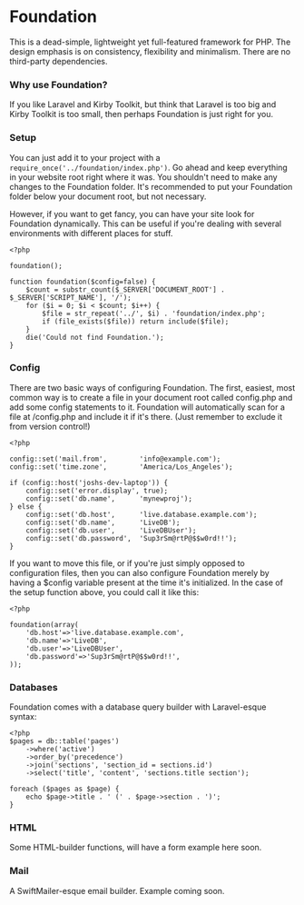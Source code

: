 # Foundation

This is a dead-simple, lightweight yet full-featured framework for PHP.  The design emphasis is on consistency, flexibility and minimalism.  There are no third-party dependencies.  

### Why use Foundation?
If you like Laravel and Kirby Toolkit, but think that Laravel is too big and Kirby Toolkit is too small, then perhaps Foundation is just right for you.

### Setup
You can just add it to your project with a `require_once('../foundation/index.php')`.  Go ahead and keep everything in your website root right where it was.  You shouldn't need to make any changes to the Foundation folder.  It's recommended to put your Foundation folder below your document root, but not necessary.

However, if you want to get fancy, you can have your site look for Foundation dynamically.  This can be useful if you're dealing with several environments with different places for stuff.

	<?php
	
	foundation();
	
	function foundation($config=false) {
		$count = substr_count($_SERVER['DOCUMENT_ROOT'] . $_SERVER['SCRIPT_NAME'], '/');
		for ($i = 0; $i < $count; $i++) {
			$file = str_repeat('../', $i) . 'foundation/index.php';
			if (file_exists($file)) return include($file);
		}
		die('Could not find Foundation.');
	}

### Config
There are two basic ways of configuring Foundation.  The first, easiest, most common way is to create a file in your document root called config.php and add some config statements to it.  Foundation will automatically scan for a file at /config.php and include it if it's there.  (Just remember to exclude it from version control!)

	<?php
	
	config::set('mail.from',		'info@example.com');
	config::set('time.zone', 		'America/Los_Angeles');
	
	if (config::host('joshs-dev-laptop')) {
		config::set('error.display', true);
		config::set('db.name',		'mynewproj');
	} else {
		config::set('db.host',		'live.database.example.com');
		config::set('db.name',		'LiveDB');
		config::set('db.user',		'LiveDBUser');
		config::set('db.password',	'Sup3rSm@rtP@$$w0rd!!');
	}
	
If you want to move this file, or if you're just simply opposed to configuration files, then you can also configure Foundation merely by having a $config variable present at the time it's initialized.  In the case of the setup function above, you could call it like this:

	<?php
	
	foundation(array(
		'db.host'=>'live.database.example.com',
		'db.name'=>'LiveDB',
		'db.user'=>'LiveDBUser',
		'db.password'=>'Sup3rSm@rtP@$$w0rd!!',
	));
	
### Databases
Foundation comes with a database query builder with Laravel-esque syntax:

	<?php
	$pages = db::table('pages')
		->where('active')
		->order_by('precedence')
		->join('sections', 'section_id = sections.id')
		->select('title', 'content', 'sections.title section');
		
	foreach ($pages as $page) {
		echo $page->title . ' (' . $page->section . ')';
	}

### HTML
Some HTML-builder functions, will have a form example here soon.

### Mail
A SwiftMailer-esque email builder.  Example coming soon.